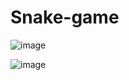 # Snake-game

![image](https://github.com/josephh24/Snake-game/assets/45720289/ee31b6b4-cf0c-4360-a701-2a4cc82156f4)

![image](https://github.com/josephh24/Snake-game/assets/45720289/32055e43-3d31-40df-8f65-ef258895f518)

